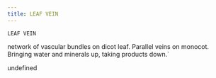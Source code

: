 ```yaml
---
title: LEAF VEIN
---
```

`LEAF VEIN`

network of vascular bundles on dicot leaf.  Parallel veins on monocot.  Bringing water and minerals up, taking products down.`

undefined